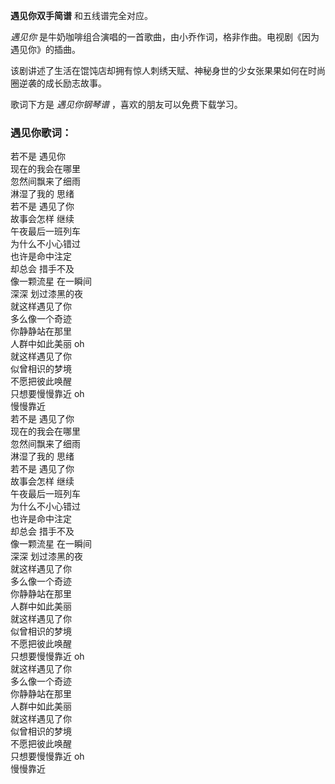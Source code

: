 

**遇见你双手简谱** 和五线谱完全对应。

_遇见你_ 是牛奶咖啡组合演唱的一首歌曲，由小乔作词，格非作曲。电视剧《因为遇见你》的插曲。

该剧讲述了生活在馄饨店却拥有惊人刺绣天赋、神秘身世的少女张果果如何在时尚圈逆袭的成长励志故事。

歌词下方是 _遇见你钢琴谱_ ，喜欢的朋友可以免费下载学习。

### 遇见你歌词：

若不是 遇见你  
现在的我会在哪里  
忽然间飘来了细雨  
淋湿了我的 思绪  
若不是 遇见了你  
故事会怎样 继续  
午夜最后一班列车  
为什么不小心错过  
也许是命中注定  
却总会 措手不及  
像一颗流星 在一瞬间  
深深 划过漆黑的夜  
就这样遇见了你  
多么像一个奇迹  
你静静站在那里  
人群中如此美丽 oh  
就这样遇见了你  
似曾相识的梦境  
不愿把彼此唤醒  
只想要慢慢靠近 oh  
慢慢靠近  
若不是 遇见了你  
现在的我会在哪里  
忽然间飘来了细雨  
淋湿了我的 思绪  
若不是 遇见了你  
故事会怎样 继续  
午夜最后一班列车  
为什么不小心错过  
也许是命中注定  
却总会 措手不及  
像一颗流星 在一瞬间  
深深 划过漆黑的夜  
就这样遇见了你  
多么像一个奇迹  
你静静站在那里  
人群中如此美丽  
就这样遇见了你  
似曾相识的梦境  
不愿把彼此唤醒  
只想要慢慢靠近 oh  
就这样遇见了你  
多么像一个奇迹  
你静静站在那里  
人群中如此美丽  
就这样遇见了你  
似曾相识的梦境  
不愿把彼此唤醒  
只想要慢慢靠近 oh  
慢慢靠近

